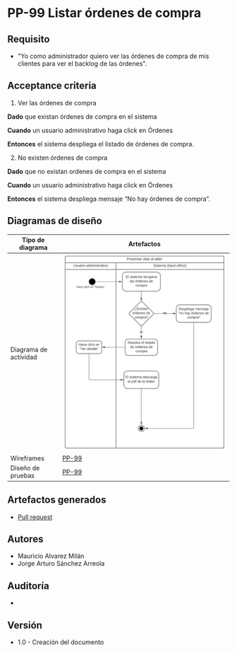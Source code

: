 # PP-99 Listar órdenes de compra

## Requisito

- "Yo como administrador quiero ver las órdenes de compra de mis clientes para ver el backlog de las órdenes".

## Acceptance criteria

1. Ver las órdenes de compra

**Dado** que existan órdenes de compra en el sistema

**Cuando** un usuario administrativo haga click en Órdenes

**Entonces** el sistema despliega el listado de órdenes de compra.

2. No existen órdenes de compra

**Dado** que no existan ordenes de compra en el sistema

**Cuando** un usuario administrativo haga click en Órdenes

**Entonces** el sistema despliega mensaje “No hay órdenes de compra“.

## Diagramas de diseño

| Tipo de diagrama      | Artefactos                                                                                                            |
| --------------------- | --------------------------------------------------------------------------------------------------------------------- |
| Diagrama de actividad | ![Solution Chart](../../assets/pp-99.png 'List orders')                                                               |
| Wireframes            | [PP-99](https://www.figma.com/file/MiuSV67DUVkzMeMKJeAhP0/Backoffice?node-id=0%3A1)                                   |
| Diseño de pruebas     | [PP-99](https://taro-depto-ti.atlassian.net/wiki/spaces/FC/pages/10977281/FRAPPE-99+Presentar+Data+al+Taller#Pruebas) |

## Artefactos generados

- <a href="https://github.com/Taro-IT/frappe/pull/31">Pull request</a>

## Autores

- Mauricio Alvarez Milán
- Jorge Arturo Sánchez Arreola

## Auditoría

-

## Versión

- 1.0 - Creación del documento
